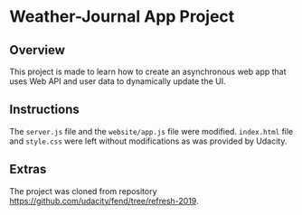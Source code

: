 # Weather-Journal App Project

## Overview
This project is made to learn how to create an asynchronous web app that uses Web API and user data to dynamically update the UI. 

## Instructions
The `server.js` file and the `website/app.js` file were modified. `index.html` file and `style.css` were left without modifications as was provided by Udacity. 

## Extras
The project was cloned from repository https://github.com/udacity/fend/tree/refresh-2019.